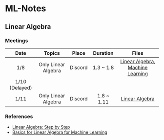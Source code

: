# ML-Notes

## Linear Algebra

### Meetings

|      Date      |        Topics       |  Place  |  Duration  |                                                                                                                 Files                                                                                                                |
|:--------------:|:-------------------:|:-------:|:----------:|:------------------------------------------------------------------------------------------------------------------------------------------------------------------------------------------------------------------------------------:|
|       1/8      | Only Linear Algebra | Discord |  1.3 ~ 1.8 | [Linear Algebra](https://github.com/enfycius/ML-Notes/blob/main/Linear%20Algebra/1.8/Linear_Algebra__1_8_.pdf), [Machine Learning](https://github.com/enfycius/ML-Notes/blob/main/Machine%20Learning/1.8/Machine_Learning__1_8_.pdf) |
| 1/10 (Delayed) |                     |         |            |                                                                                                                                                                                                                                      |
|      1/11      | Only Linear Algebra | Discord | 1.8 ~ 1.11 |                                                           [Linear Algebra](https://github.com/enfycius/ML-Notes/blob/main/Linear%20Algebra/1.11/Linear_Algebra__1_11_.pdf)                                                           |

### References

* [Linear Algebra: Step by Step](https://www.amazon.com/Linear-Algebra-Step-Kuldeep-Singh/dp/0199654441)
* [Basics for Linear Algebra for Machine Learning](https://www.goodreads.com/book/show/40034773-basics-of-linear-algebra-for-machine-learning)